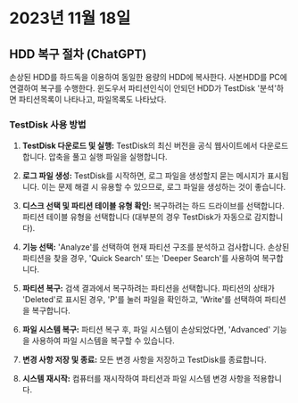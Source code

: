 # 2023년 11월 18일

## HDD 복구 절차 (ChatGPT)

손상된 HDD를 하드독을 이용하여 동일한 용량의 HDD에 복사한다.
사본HDD를 PC에 연결하여 복구를 수행한다.
윈도우서 파티션인식이 안되던 HDD가 TestDisk '분석'하면 파티션목록이 나타나고, 파일목록도 나타났다.

### TestDisk 사용 방법

1. **TestDisk 다운로드 및 실행:**
TestDisk의 최신 버전을 공식 웹사이트에서 다운로드합니다.
압축을 풀고 실행 파일을 실행합니다.

1. **로그 파일 생성:**
TestDisk를 시작하면, 로그 파일을 생성할지 묻는 메시지가 표시됩니다. 이는 문제 해결 시 유용할 수 있으므로, 로그 파일을 생성하는 것이 좋습니다.

1. **디스크 선택 및 파티션 테이블 유형 확인:**
복구하려는 하드 드라이브를 선택합니다.
파티션 테이블 유형을 선택합니다 (대부분의 경우 TestDisk가 자동으로 감지합니다).

1. **기능 선택:**
'Analyze'를 선택하여 현재 파티션 구조를 분석하고 검사합니다.
손상된 파티션을 찾을 경우, 'Quick Search' 또는 'Deeper Search'를 사용하여 복구합니다.

1. **파티션 복구:**
검색 결과에서 복구하려는 파티션을 선택합니다.
파티션의 상태가 'Deleted'로 표시된 경우, 'P'를 눌러 파일을 확인하고, 'Write'를 선택하여 파티션을 복구합니다.

1. **파일 시스템 복구:**
파티션 복구 후, 파일 시스템이 손상되었다면, 'Advanced' 기능을 사용하여 파일 시스템을 복구할 수 있습니다.

1. **변경 사항 저장 및 종료:**
모든 변경 사항을 저장하고 TestDisk를 종료합니다.

1. **시스템 재시작:**
컴퓨터를 재시작하여 파티션과 파일 시스템 변경 사항을 적용합니다.
